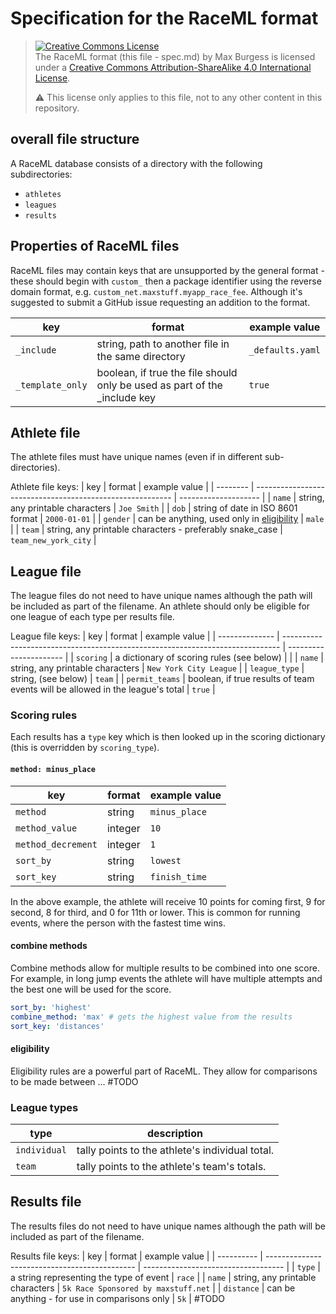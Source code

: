 # Specification for the RaceML format

> <a rel="license" href="http://creativecommons.org/licenses/by-sa/4.0/"><img alt="Creative Commons License" style="border-width:0" src="https://i.creativecommons.org/l/by-sa/4.0/88x31.png" /></a><br /><span xmlns:dct="http://purl.org/dc/terms/" href="http://purl.org/dc/dcmitype/Text" property="dct:title" rel="dct:type">The RaceML format (this file - spec.md)</span> by <span xmlns:cc="http://creativecommons.org/ns#" property="cc:attributionName">Max Burgess</span> is licensed under a <a rel="license" href="http://creativecommons.org/licenses/by-sa/4.0/">Creative Commons Attribution-ShareAlike 4.0 International License</a>.
>
> :warning: This license only applies to this file, not to any other content in this repository.

## overall file structure
A RaceML database consists of a directory with the following subdirectories:
- `athletes`
- `leagues`
- `results`

## Properties of RaceML files
RaceML files may contain keys that are unsupported by the general format - these should begin with `custom_` then a package identifier using the reverse domain format, e.g. `custom_net.maxstuff.myapp_race_fee`. Although it's suggested to submit a GitHub issue requesting an addition to the format.

| key              | format                                                                    | example value    |
| ---------------- | ------------------------------------------------------------------------- | ---------------- |
| `_include`       | string, path to another file in the same directory                        | `_defaults.yaml` |
| `_template_only` | boolean, if true the file should only be used as part of the _include key | `true`           |

## Athlete file
The athlete files must have unique names (even if in different sub-directories).

Athlete file keys:
| key      | format                                                    | example value        |
| -------- | --------------------------------------------------------- | -------------------- |
| `name`   | string, any printable characters                          | `Joe Smith`          |
| `dob`    | string of date in ISO 8601 format                         | `2000-01-01`         |
| `gender` | can be anything, used only in [eligibility](#eligibility) | `male`               |
| `team`   | string, any printable characters - preferably snake_case  | `team_new_york_city` |

## League file
The league files do not need to have unique names although the path will be included as part of the filename. An athlete should only be eligible for one league of each type per results file.

League file keys:
| key            | format                                                                        | example value          |
| -------------- | ----------------------------------------------------------------------------- | ---------------------- |
| `scoring`      | a dictionary of scoring rules (see below)                                     |                        |
| `name`         | string, any printable characters                                              | `New York City League` |
| `league_type`  | string, (see below)                                                           | `team`                 |
| `permit_teams` | boolean, if true results of team events will be allowed in the league's total | `true`                 |

### Scoring rules
Each results has a `type` key which is then looked up in the scoring dictionary (this is overridden by `scoring_type`).

#### `method: minus_place`
| key                | format  | example value |
| ------------------ | ------- | ------------- |
| `method`           | string  | `minus_place` |
| `method_value`     | integer | `10`          |
| `method_decrement` | integer | `1`           |
| `sort_by`          | string  | `lowest`      |
| `sort_key`         | string  | `finish_time` |

In the above example, the athlete will receive 10 points for coming first, 9 for second, 8 for third, and 0 for 11th or lower. This is common for running events, where the person with the fastest time wins.

#### combine methods
Combine methods allow for multiple results to be combined into one score. For example, in long jump events the athlete will have multiple attempts and the best one will be used for the score.
```yaml
sort_by: 'highest'
combine_method: 'max' # gets the highest value from the results
sort_key: 'distances'
```

#### eligibility
Eligibility rules are a powerful part of RaceML. They allow for comparisons to be made between ... #TODO


### League types
| type         | description                                     |
| ------------ | ----------------------------------------------- |
| `individual` | tally points to the athlete's individual total. |
| `team`       | tally points to the athlete's team's totals.    |


## Results file
The results files do not need to have unique names although the path will be included as part of the filename.

Results file keys:
| key        | format                                        | example value                       |
| ---------- | --------------------------------------------- | ----------------------------------- |
| `type`     | a string representing the type of event       | `race`                              |
| `name`     | string, any printable characters              | `5k Race Sponsored by maxstuff.net` |
| `distance` | can be anything - for use in comparisons only | `5k`                                |
#TODO
